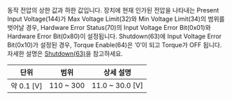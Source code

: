 동작 전압의 상한 값과 하한 값입니다. 장치에 현재 인가된 전압을 나타내는 Present Input Voltage(144)가 Max Voltage Limit(32)와 Min Voltage Limit(34)의 범위를 벗어날 경우, Hardware Error Status(70)의 Input Voltage Error Bit(0x01)와 Hardware Error Bit(0x80)이 설정됩니다. Shutdown(63)에 Input Voltage Error Bit(0x10)가 설정된 경우, Torque Enable(64)은 ‘0’이 되고 Torque가 OFF 됩니다. 자세한 설명은 [Shutdown(63)](#shutdown63)을 참고하세요.

|단위|범위|상세 설명|
| :---: | :---: | :---: |
|약 0.1 [V]|110 ~ 300|11.0 ~ 30.0 [V]|
